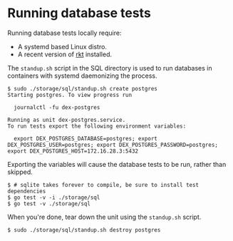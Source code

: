 # Running database tests

Running database tests locally require:

* A systemd based Linux distro.
* A recent version of [rkt](https://github.com/coreos/rkt) installed.

The `standup.sh` script in the SQL directory is used to run databases in
containers with systemd daemonizing the process.

```
$ sudo ./storage/sql/standup.sh create postgres
Starting postgres. To view progress run

  journalctl -fu dex-postgres

Running as unit dex-postgres.service.
To run tests export the following environment variables:

  export DEX_POSTGRES_DATABASE=postgres; export DEX_POSTGRES_USER=postgres; export DEX_POSTGRES_PASSWORD=postgres; export DEX_POSTGRES_HOST=172.16.28.3:5432

```

Exporting the variables will cause the database tests to be run, rather than
skipped.

```
$ # sqlite takes forever to compile, be sure to install test dependencies
$ go test -v -i ./storage/sql
$ go test -v ./storage/sql
```

When you're done, tear down the unit using the `standup.sh` script.

```
$ sudo ./storage/sql/standup.sh destroy postgres
```
